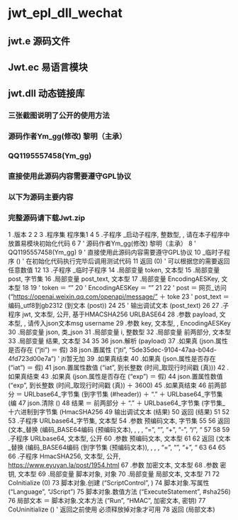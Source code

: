 # jwt_epl_dll_wechat
## jwt.e 源码文件
## Jwt.ec 易语言模块
##  jwt.dll 动态链接库
### 三张截图说明了公开的使用方法
### 源码作者Ym_gg(修改) 黎明（主承）
### QQ1195557458(Ym_gg)
### 直接使用此源码内容需要遵守GPL协议
### 以下为源码主要内容
### 完整源码请下载Jwt.zip
1 .版本 2
2
3 .程序集 程序集1
4
5 .子程序 _启动子程序, 整数型, , 请在本子程序中放置易模块初始化代码
6
7 ' 源码作者Ym_gg(修改) 黎明（主承）
8 ' QQ1195557458(Ym_gg)
9 ' 直接使用此源码内容需要遵守GPL协议
10 _临时子程序 () ' 在初始化代码执行完毕后调用测试代码
11 返回 (0) ' 可以根据您的需要返回任意数值
12
13 .子程序 _临时子程序
14 .局部变量 token, 文本型
15 .局部变量 post, 字节集
16 .局部变量 post_text, 文本型
17 .局部变量 EncodingAESKey, 文本型
18
19 ' token ＝ “”
20 ' EncodingAESKey ＝ “”
21
22 ' post ＝ 网页_访问 (“https://openai.weixin.qq.com/openapi/message/” ＋ toke
23 ' post_text ＝ 编码_utf8到gb2312 (到文本 (post))
24
25 ' 输出调试文本 (post_text)
26
27 .子程序 jwt, 文本型, 公开, 基于HMACSHA256 URLBASE64
28 .参数 payload, 文本型, , 请传入json文本msg username
29 .参数 key, 文本型, , EncodingAESKey
30 .局部变量 json, 类_json
31 .局部变量 i, 整数型
32 .局部变量 前两部分, 文本型
33 .局部变量 结果, 文本型
34
35
36 json.解析 (payload)
37 .如果真 (json.属性是否存在 (“jti”) ＝ 假)
38 json.置属性 (“jti”, “5de35dec-9104-47aa-b04d-4fd723d00e7a”) ' jti暂无加
39 .如果真结束
40 .如果真 (json.属性是否存在 (“iat”) ＝ 假)
41 json.置属性数值 (“iat”, 到长整数 (时间_取现行时间戳 (真)))
42 .如果真结束
43 .如果真 (json.属性是否存在 (“exp”) ＝ 假)
44 json.置属性数值 (“exp”, 到长整数 (时间_取现行时间戳 (真)) ＋ 3600)
45 .如果真结束
46 前两部分 ＝ URLbase64_字节集 (到字节集 (#header)) ＋ “.” ＋ URLbase64_字节集 (编
47 json.清除 ()
48 结果 ＝ 前两部分 ＋ “.” ＋ URLbase64_字节集 (字节集_十六进制到字节集 (HmacSHA256
49 输出调试文本 (结果)
50 返回 (结果)
51
52
53 .子程序 URLbase64_字节集, 文本型
54 .参数 预编码文本, 字节集
55
56 返回 (文本_替换 (编码_BASE64编码 (预编码文本), , , , “=”, “”, “+”, “-”, “/”, “
57
58
59 .子程序 URLbase64, 文本型, 公开
60 .参数 预编码文本, 文本型
61
62 返回 (文本_替换 (编码_BASE64编码 (到字节集 (预编码文本)), , , , “=”, “”, “+”, “
63
64
65
66 .子程序 HmacSHA256, 文本型, 公开, https://www.eyuyan.la/post/1954.html
67 .参数 加密文本, 文本型
68 .参数 密钥, 文本型
69 .局部变量 脚本对象, 对象
70 .局部变量 局部文本, 文本型
71
72 CoInitialize (0)
73 脚本对象.创建 (“ScriptControl”, )
74 脚本对象.写属性 (“Language”, “JScript”)
75 脚本对象.数值方法 (“ExecuteStatement”, #sha256)
76 局部文本 ＝ 脚本对象.文本方法 (“Run”, “HMAC”, 加密文本, 密钥)
77 CoUninitialize () ' 返回之前使用 必须释放掉对象才可用
78 返回 (局部文本)
